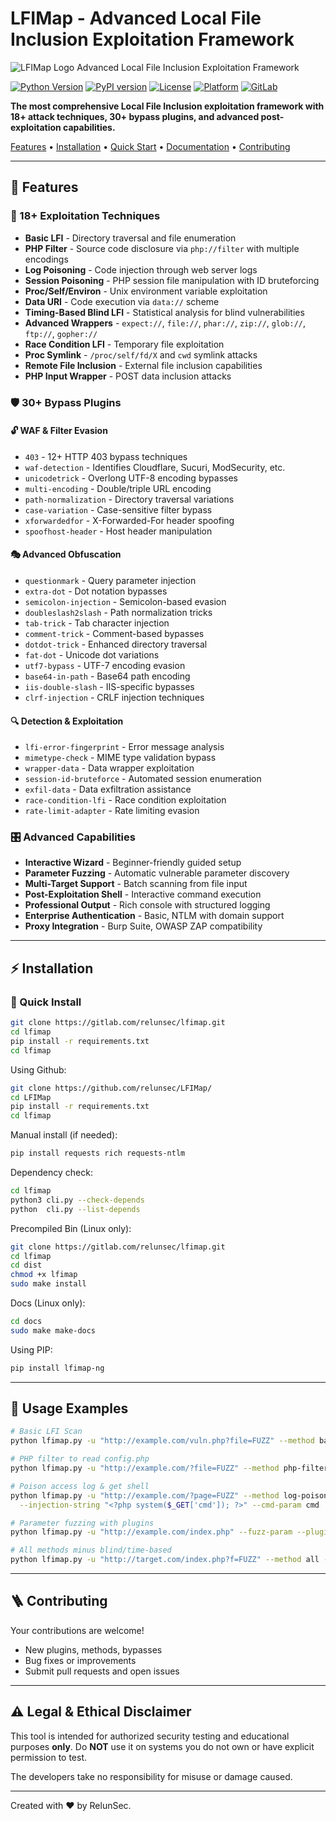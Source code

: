 # LFIMap - Advanced Local File Inclusion Exploitation Framework

![LFIMap Logo](https://drive.usercontent.google.com/download?id=1whpYzqNjkc6MVPuybUgEKeP5yvg3onDh&export=download)
Advanced Local File Inclusion Exploitation Framework

[![Python Version](https://img.shields.io/badge/python-3.6+-blue.svg)](https://python.org)
[![PyPI version](https://badge.fury.io/py/lfimap-ng.svg)](https://pypi.org/project/lfimap-ng/)
[![License](https://img.shields.io/badge/license-MIT-green.svg)](LICENSE)
[![Platform](https://img.shields.io/badge/platform-linux%20%7C%20windows%20%7C%20macos-lightgrey.svg)](https://gitlab.com/relunsec/lfimap)
[![GitLab](https://img.shields.io/badge/GitLab-RelunSec-orange.svg)](https://gitlab.com/relunsec/lfimap)

**The most comprehensive Local File Inclusion exploitation framework with 18+ attack techniques, 30+ bypass plugins, and advanced post-exploitation capabilities.**

[Features](#-features) • [Installation](#-installation) • [Quick Start](#-quick-start) • [Documentation](#-documentation) • [Contributing](#-contributing)

---

## 🚀 Features

### 🎯 18+ Exploitation Techniques
- **Basic LFI** - Directory traversal and file enumeration
- **PHP Filter** - Source code disclosure via `php://filter` with multiple encodings
- **Log Poisoning** - Code injection through web server logs
- **Session Poisoning** - PHP session file manipulation with ID bruteforcing
- **Proc/Self/Environ** - Unix environment variable exploitation
- **Data URI** - Code execution via `data://` scheme
- **Timing-Based Blind LFI** - Statistical analysis for blind vulnerabilities
- **Advanced Wrappers** - `expect://`, `file://`, `phar://`, `zip://`, `glob://`, `ftp://`, `gopher://`
- **Race Condition LFI** - Temporary file exploitation
- **Proc Symlink** - `/proc/self/fd/X` and `cwd` symlink attacks
- **Remote File Inclusion** - External file inclusion capabilities
- **PHP Input Wrapper** - POST data inclusion attacks

### 🛡️ 30+ Bypass Plugins

#### 🔓 WAF & Filter Evasion
- `403` - 12+ HTTP 403 bypass techniques
- `waf-detection` - Identifies Cloudflare, Sucuri, ModSecurity, etc.
- `unicodetrick` - Overlong UTF-8 encoding bypasses
- `multi-encoding` - Double/triple URL encoding
- `path-normalization` - Directory traversal variations
- `case-variation` - Case-sensitive filter bypass
- `xforwardedfor` - X-Forwarded-For header spoofing
- `spoofhost-header` - Host header manipulation

#### 🎭 Advanced Obfuscation
- `questionmark` - Query parameter injection
- `extra-dot` - Dot notation bypasses
- `semicolon-injection` - Semicolon-based evasion
- `doubleslash2slash` - Path normalization tricks
- `tab-trick` - Tab character injection
- `comment-trick` - Comment-based bypasses
- `dotdot-trick` - Enhanced directory traversal
- `fat-dot` - Unicode dot variations
- `utf7-bypass` - UTF-7 encoding evasion
- `base64-in-path` - Base64 path encoding
- `iis-double-slash` - IIS-specific bypasses
- `clrf-injection` - CRLF injection techniques

#### 🔍 Detection & Exploitation
- `lfi-error-fingerprint` - Error message analysis
- `mimetype-check` - MIME type validation bypass
- `wrapper-data` - Data wrapper exploitation
- `session-id-bruteforce` - Automated session enumeration
- `exfil-data` - Data exfiltration assistance
- `race-condition-lfi` - Race condition exploitation
- `rate-limit-adapter` - Rate limiting evasion

### 🎛️ Advanced Capabilities
- **Interactive Wizard** - Beginner-friendly guided setup
- **Parameter Fuzzing** - Automatic vulnerable parameter discovery
- **Multi-Target Support** - Batch scanning from file input
- **Post-Exploitation Shell** - Interactive command execution
- **Professional Output** - Rich console with structured logging
- **Enterprise Authentication** - Basic, NTLM with domain support
- **Proxy Integration** - Burp Suite, OWASP ZAP compatibility

---

## ⚡ Installation

### 🔧 Quick Install
```bash
git clone https://gitlab.com/relunsec/lfimap.git
cd lfimap
pip install -r requirements.txt
cd lfimap
```
Using Github:
```bash
git clone https://github.com/relunsec/LFIMap/
cd LFIMap
pip install -r requirements.txt
cd lfimap
```

Manual install (if needed):

```bash
pip install requests rich requests-ntlm
```

Dependency check:

```bash
cd lfimap
python3 cli.py --check-depends
python  cli.py --list-depends
```
Precompiled Bin (Linux only):
```bash
git clone https://gitlab.com/relunsec/lfimap.git
cd lfimap
cd dist
chmod +x lfimap
sudo make install
```
Docs (Linux only):
```bash
cd docs
sudo make make-docs
```
Using PIP:
```bash
pip install lfimap-ng
```

---

## 🔧 Usage Examples

```bash
# Basic LFI Scan
python lfimap.py -u "http://example.com/vuln.php?file=FUZZ" --method basic

# PHP filter to read config.php
python lfimap.py -u "http://example.com/?file=FUZZ" --method php-filter --php-filter-file config.php

# Poison access log & get shell
python lfimap.py -u "http://example.com/?page=FUZZ" --method log-poisoning \
  --injection-string "<?php system($_GET['cmd']); ?>" --cmd-param cmd

# Parameter fuzzing with plugins
python lfimap.py -u "http://example.com/index.php" --fuzz-param --plugin 403,unicodetrick

# All methods minus blind/time-based
python lfimap.py -u "http://target.com/index.php?f=FUZZ" --method all -eT timing-based
```

---

## 🪜 Contributing

Your contributions are welcome!

- New plugins, methods, bypasses
- Bug fixes or improvements
- Submit pull requests and open issues

---

## ⚠️ Legal & Ethical Disclaimer

This tool is intended for authorized security testing and educational purposes **only**. Do **NOT** use it on systems you do not own or have explicit permission to test.

The developers take no responsibility for misuse or damage caused.

---

Created with ❤️ by RelunSec.
